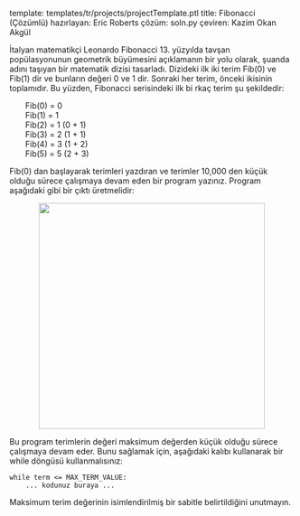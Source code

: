 template: templates/tr/projects/projectTemplate.ptl
title: Fibonacci (Çözümlü)
hazırlayan: Eric Roberts
çözüm: soln.py
çeviren: Kazim Okan Akgül

İtalyan matematikçi Leonardo Fibonacci 13. yüzyılda tavşan popülasyonunun geometrik büyümesini açıklamanın bir yolu olarak, şuanda adını taşıyan bir matematik dizisi tasarladı. Dizideki ilk iki terim Fib(0) ve Fib(1) dir ve bunların değeri 0 ve 1 dir. Sonraki her terim, önceki ikisinin toplamıdır. Bu yüzden, Fibonacci serisindeki ilk bi rkaç terim şu şekildedir:

<p style="padding-left:2em">
	Fib(0)	=	0
	<br/>Fib(1)	=	1
	<br/>Fib(2)	=	1	(0 + 1)
	<br/>Fib(3)	=	2	(1 + 1)
	<br/>Fib(4)	=	3	(1 + 2)
	<br/>Fib(5)	=	5	(2 + 3)
</p>

Fib(0) dan başlayarak terimleri yazdıran ve terimler 10,000 den küçük olduğu sürece çalışmaya devam eden bir program yazınız. Program aşağıdaki gibi bir çıktı üretmelidir:

<center>
<img style="width:400px" src="{{pathToRoot}}img/projects/fib/demo.png">	
</center>

Bu program terimlerin değeri maksimum değerden küçük olduğu sürece çalışmaya devam eder. Bunu sağlamak için, aşağıdaki kalıbı kullanarak bir while döngüsü kullanmalısınız:

```
while term <= MAX_TERM_VALUE:
    ... kodunuz buraya ...
```

Maksimum terim değerinin isimlendirilmiş bir sabitle belirtildiğini unutmayın.
